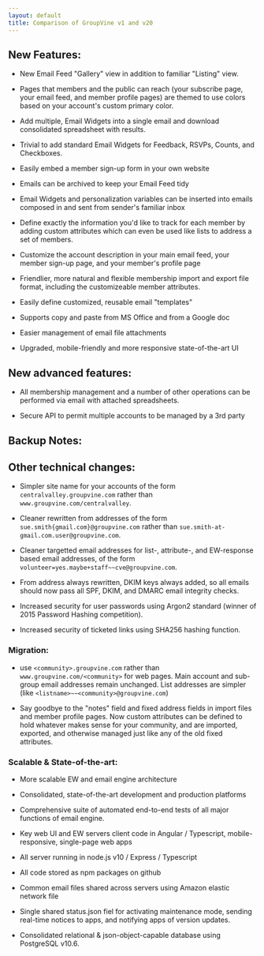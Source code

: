 ```yaml
---
layout: default
title: Comparison of GroupVine v1 and v20
---
```


## New Features:

 *  New Email Feed "Gallery" view in addition to familiar "Listing" view.

 *  Pages that members and the public can reach (your subscribe page,
    your email feed, and member profile pages) are themed to use
    colors based on your account's custom primary color.

 *  Add multiple, Email Widgets into a single email and download
    consolidated spreadsheet with results.

 *  Trivial to add standard Email Widgets for Feedback, RSVPs, Counts, 
    and Checkboxes.

 *  Easily embed a member sign-up form in your own website

 *  Emails can be archived to keep your Email Feed tidy

 *  Email Widgets and personalization variables can be inserted into
    emails composed in and sent from sender's familiar inbox

 *  Define exactly the information you'd like to track for each member
    by adding custom attributes which can even be used like lists to 
    address a set of members.

 *  Customize the account description in your main email feed, your
    member sign-up page, and your member's profile page

 *  Friendlier, more natural and flexible membership import and export 
    file format, including the customizeable member attributes.

 *  Easily define customized, reusable email "templates"

 *  Supports copy and paste from MS Office and from a Google doc

 *  Easier management of email file attachments

 *  Upgraded, mobile-friendly and more responsive state-of-the-art UI


## New advanced features:

*  All membership management and a number of other 
   operations can be performed via email with attached spreadsheets.

*  Secure API to permit multiple accounts to be managed by a 
   3rd party



## Backup Notes:

## Other technical changes:

*  Simpler site name for your accounts of the form 
   ```centralvalley.groupvine.com``` rather than 
   ```www.groupvine.com/centralvalley```.

*  Cleaner rewritten from addresses of the form 
   ```sue.smith{gmail.com}@groupvine.com``` rather than
   ```sue.smith-at-gmail.com.user@groupvine.com```.

*  Cleaner targetted email addresses for list-, attribute-, 
   and EW-response based email addresses, of the form
   ```volunteer=yes.maybe+staff~~cve@groupvine.com```.

*  From address always rewritten, DKIM keys always added, so all
   emails should now pass all SPF, DKIM, and DMARC email integrity 
   checks.

*  Increased security for user passwords using Argon2 standard 
   (winner of 2015 Password Hashing competition).

*  Increased security of ticketed links using SHA256 hashing function.


### Migration:

* use ```<community>.groupvine.com``` rather than
  ```www.groupvine.com/<community>``` for web pages.  Main account and
  sub-group email addresses remain unchanged.  List addresses are
  simpler (like ```<listname>~~<community>@groupvine.com```)

*  Say goodbye to the "notes" field and fixed address fields in import
  files and member profile pages.  Now custom attributes can be
  defined to hold whatever makes sense for your community, and are
  imported, exported, and otherwise managed just like any of the old
  fixed attributes.


### Scalable & State-of-the-art:

 * More scalable EW and email engine architecture

*  Consolidated, state-of-the-art development and production platforms

*  Comprehensive suite of automated end-to-end tests of all major
   functions of email engine.

*  Key web UI and EW servers client code in Angular / Typescript, 
   mobile-responsive, single-page web apps

*  All server running in node.js v10 / Express / Typescript

*  All code stored as npm packages on github

*  Common email files shared across servers using Amazon elastic network file

*  Single shared status.json fiel for activating maintenance mode,
   sending real-time notices to apps, and notifying apps of version updates.

*  Consolidated relational & json-object-capable database using PostgreSQL v10.6.



